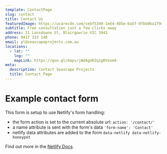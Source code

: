 ```yaml
---
template: ContactPage
slug: contact
title: Contact Us
featuredImage: https://ucarecdn.com/cebf5349-1e64-405e-ba5f-9fbb0ba1f94f/
subtitle: Free consultation just a few clicks away
address: 21 Lansdowne St, Blairgowrie VIC 3942
phone: 0417 333 148
email: pl@seascapeprojects.com.au
locations:
  - lat: ""
    lng: ""
    mapLink: https://goo.gl/maps/jWdAgoRZq1gRYoxm9
meta:
  description: Contact Seascape Projects
  title: Contact Page
---
```


# Example contact form

This form is setup to use Netlify's form handling:

- the form action is set to the current absolute url: `action: '/contact/'`
- a name attribute is sent with the form's data `'form-name': 'Contact'`
- netlify data attributes are added to the form `data-netlify data-netlify-honeypot`

Find out more in the [Netlify Docs](https://www.netlify.com/docs/form-handling/).
